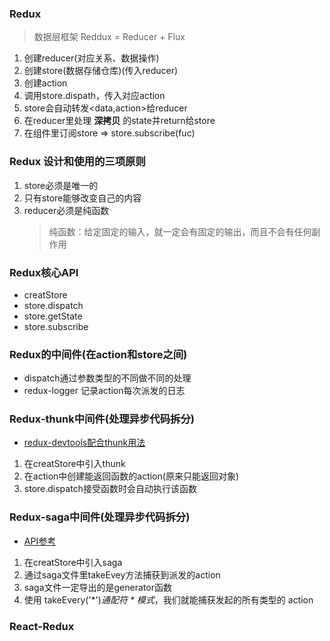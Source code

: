 ### Redux
> 数据层框架
> Reddux = Reducer + Flux
1. 创建reducer(对应关系、数据操作)
2. 创建store(数据存储仓库)(传入reducer)
3. 创建action
4. 调用store.dispath，传入对应action
5. store会自动转发<data,action>给reducer
6. 在reducer里处理 **深拷贝** 的state并return给store
7. 在组件里订阅store => store.subscribe(fuc)

### Redux 设计和使用的三项原则
1. store必须是唯一的
2. 只有store能够改变自己的内容
3. reducer必须是纯函数
    > 纯函数：给定固定的输入，就一定会有固定的输出，而且不会有任何副作用

### Redux核心API
* creatStore
* store.dispatch
* store.getState
* store.subscribe

### Redux的中间件(在action和store之间)
* dispatch通过参数类型的不同做不同的处理
* redux-logger 记录action每次派发的日志

### Redux-thunk中间件(处理异步代码拆分)
* [redux-devtools配合thunk用法](https://github.com/zalmoxisus/redux-devtools-extension)
1. 在creatStore中引入thunk
2. 在action中创建能返回函数的action(原来只能返回对象)
3. store.dispatch接受函数时会自动执行该函数

### Redux-saga中间件(处理异步代码拆分)
* [API参考](https://redux-saga-in-chinese.js.org/docs/api/index.html)
1. 在creatStore中引入saga
2. 通过saga文件里takeEvey方法捕获到派发的action
3. saga文件一定导出的是generator函数
4. 使用 takeEvery('*')*通配符 * 模式*，我们就能捕获发起的所有类型的 action

### React-Redux